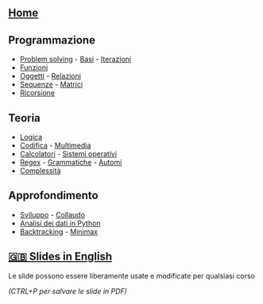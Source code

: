 ## [Home](/)

## Programmazione

- [Problem solving](/slides/p11-probsolv.html) - [Basi](/slides/p12-basi.html) - [Iterazioni](/slides/p13-cicli.html)
- [Funzioni](/slides/p21-funzioni.html)
- [Oggetti](/slides/p31-oggetti.html) - [Relazioni](/slides/p32-relazioni.html)
- [Sequenze](/slides/p41-sequenze.html) - [Matrici](/slides/p42-matrici.html)
- [Ricorsione](/slides/p51-ricorsione.html)

## Teoria

- [Logica](/slides/t11-logica.html)
- [Codifica](/slides/t21-codifica.html) - [Multimedia](/slides/t22-multimedia.html)
- [Calcolatori](/slides/t31-calcolatori.html) - [Sistemi operativi](/slides/t32-sisop.html)
- [Regex](/slides/t41-regex.html) - [Grammatiche](/slides/t42-grammatiche.html) - [Automi](/slides/t43-automi.html)
- [Complessità](/slides/t51-complessita.html)

## Approfondimento

- [Sviluppo](/slides/p33-sviluppo.html) - [Collaudo](p34-collaudo.html)
- [Analisi dei dati in Python](/slides/scipy.html)
- [Backtracking](/slides/p52-backtrack.html) - [Minimax](/slides/p53-minimax.html)

## [🇬🇧 Slides in English](english.md)

Le slide possono essere liberamente usate e modificate per qualsiasi corso

*(CTRL+P per salvare le slide in PDF)*
